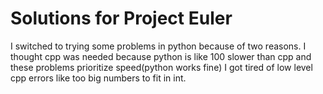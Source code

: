 # Solutions for Project Euler
I switched to trying some problems in python because of two reasons.
I thought cpp was needed because python is like 100 slower than cpp and these problems prioritize speed(python works fine)
I got tired of low level cpp errors like too big numbers to fit in int.